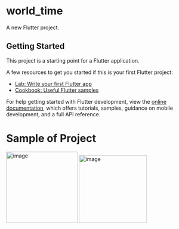 # world_time

A new Flutter project.

## Getting Started

This project is a starting point for a Flutter application.

A few resources to get you started if this is your first Flutter project:

- [Lab: Write your first Flutter app](https://docs.flutter.dev/get-started/codelab)
- [Cookbook: Useful Flutter samples](https://docs.flutter.dev/cookbook)

For help getting started with Flutter development, view the
[online documentation](https://docs.flutter.dev/), which offers tutorials,
samples, guidance on mobile development, and a full API reference.

# Sample of Project

<img width="191" alt="image" src="https://user-images.githubusercontent.com/88312545/230839210-98d6868d-799e-4082-a11a-ff344601c1ef.png">  <img width="182" alt="image" src="https://user-images.githubusercontent.com/88312545/230839581-c65223f3-6e4a-4cf4-b807-fbdd13250c6e.png">


